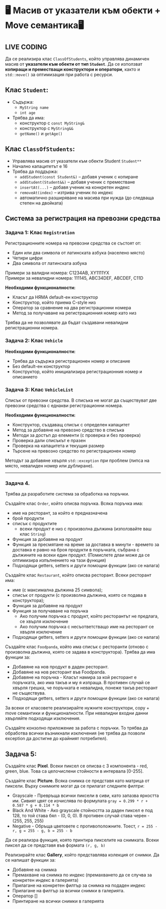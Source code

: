 # 🖥️ Масив от указатели към обекти + Move семантика🖥️

## LIVE CODING


Да се реализира клас `ClassOfStudents`, който управлява динамичен масив от **указатели към обекти от тип `Student`**. Да се използват **копиращи и премествaщи конструктори и оператори**, както и `std::move()` за оптимизация при работа с ресурси.

## Клас `Student`:

- Съдържа:
  - `MyString name`
  - `int age`
- Трябва да има:
  - конструктор с `const MyString&`
  - конструктор с `MyString&&`
  - `getName()` и `getAge()`

## Клас `ClassOfStudents`:

- Управлява масив от указатели към обекти Student `Student**`
- Начално капацитетът е 16
- Трябва да поддържа:
  - `addStudent(const Student&)` – добавя ученик с копиране
  - `addStudent(Student&&)` – добавя ученик с преместване
  - `insertAt(...)` – добавя ученик на конкретен индекс
  - `removeAt(index)` – изтрива ученик по индекс
  - автоматично разширяване на масива при нужда (до следваща степен на двойката)




## Система за регистрация на превозни средства

### Задача 1: Клас `Registration`

Регистрационните номера на превозни средства се състоят от:
- Един или два символа от латинската азбука (населено място)
- Четири цифри
- Два символа от латинската азбука

Примери за валидни номера: C1234AB, XY1111YX  
Примери за невалидни номера: 111145, ABC34DEF, ABCDEF, C11D

**Необходими функционалности:**
- Класът да НЯМА default-ен конструктор
- Конструктор, който приема C-style низ
- Оператор за сравнение на два регистрационни номера
- Метод за получаване на регистрационния номер като низ

Трябва да не позволявате да бъдат създавани невалидни регистрационни номера.

### Задача 2: Клас `Vehicle`

**Необходими функционалности:**
- Трябва да съдържа регистрационен номер и описание
- Без default-ен конструктор
- Конструктор, който инициализира регистрационния номер и описанието

### Задача 3: Клас `VehicleList`

Списък от превозни средства. В списъка не могат да съществуват две превозни средства с еднакви регистрационни номера.

**Необходими функционалности:**
- Конструктор, създаващ списък с определен капацитет
- Метод за добавяне на превозно средство в списъка
- Методи за достъп до елементи (с проверка и без проверка)
- Проверка дали списъкът е празен
- Проверка на капацитета и текущия размер
- Търсене на превозно средство по регистрационен номер

Методът за добавяне хвърля `std::exception` при проблем (липса на място, невалиден номер или дублиране).

---

### Задача 4. 
Трябва да разработите система за обработка на поръчки.

Създайте клас `Order`, който описва поръчка. Всяка поръчка има:
- име на ресторант, за който е предназначена
- брой продукти
- списък с продуктите
  * всеки продукт е низ с произволна дължина (използвайте ваш клас `String`)
- Функция за добавяне на продукт
- Функция за пресмятане на време за доставка в минути - времето за доставка е равно на броя продукти в поръчката, събрана с дължините на всеки един продукт. (Помислете длаи може да се оптимизира изпълнението на тази функция)
- Подходящи getters, setters и други помощни функции (ако се налага)

Създайте клас `Restaurant`, който описва ресторант. Всеки ресторант има:
- име (с максимална дължина 25 символа);
- списък от продукти (с произволна дължина, която се подава в конструктора);
- Функция за добавяне на продукт
- Функция за получаване на поръчка
  * Ако получим поръчка с продукт, който ресторантът не предлага, се хвърля изключение
  * Ако получим поръчка с несъответстващо име на ресторант се хвърля изключение
- Подходящи getters, setters и други помощни функции (ако се налага)

Създайте клас `Foodpanda`, който има списък с ресторанти (отново с произволна дължина, която се задава в конструктора). Трябва да има функции за:
- Добавяне на нов продукт в даден ресторант.
- Добавяне на нов ресторант във Foodpanda.
- Добавяне на поръчка - Класът намира за кой ресторант е поръчката, ако има такъв и му я изпраща. В противен случай се хвърля грешка, че поръчката е невалидна, понеже такъв ресторант не съществува.
- Подходящи getters, setters и други помощни функции (ако се налага)

За всеки от класовете реализирайте нужните конструктори, copy + move семантики и функционалности. При невалидни входни данни хвърляйте подходящи изключения.

Създайте конзолно приложение за работа с поръчки. То трябва да обработва всички възникнали изключения (не трябва да позволи exception да достигне до крайният потребител).

## Задача 5:
Създайте клас **Pixel**. Всеки пиксел се описва с 3 компонента - red, green, blue. Това са целочислени стойности в интервала [0-255].

Създайте клас **Picture**. Всяка снимка се представя като матрица от пиксели. Върху снимките могат да се прилагат следните филтри:
- Grayscale - Превръща всички пиксели в сиви, като запазва яркостта им. Сивият цвят се изчислява по формулата ```gray = 0.299 * r + 0.587 * g + 0.114 * b```
- Black And White - Ако grayscale стойността за даден пиксел е под 128, то той става бял - (0, 0, 0). В противен случай става черен - (255, 255, 255)
- Negative - Обръща цветовете с противоположните. Тоест, ```r = 255 - r, g = 255 - g, b = 255 - b```

Да се реализра функция, която принтира пикселите на снимката. Всеки пиксел да се представя във формата ```(r, g, b)```


Реализирайте клас **Gallery**, който представлява колекция от снимки. Да се напишат функции за: 
- Добавяне на снимка
- Премахване на снимка по индекс (премахването да се случва за конкретен индекс в галерията)
- Прилагане на конкретен филтър за снимка на подаден индекс
- Прилагане на филтър за всички снимки в галерията.
- Оператор []
- Принтиране на всички снимки в галерията